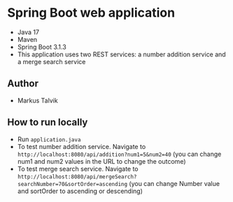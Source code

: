 # Spring Boot web application

  - Java 17
  - Maven
  - Spring Boot 3.1.3
  - This application uses two REST services: a number addition service and a merge search service

## Author

  - Markus Talvik

## How to run locally

  - Run `application.java`
  - To test number addition service. Navigate to `http://localhost:8080/api/addition?num1=5&num2=40` (you can change num1 and num2 values in the URL to change the outcome)
  - To test merge search service. Navigate to `http://localhost:8080/api/mergeSearch?searchNumber=70&sortOrder=ascending` (you can change Number value and sortOrder to ascending or descending)
